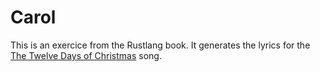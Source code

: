 # Carol

This is an exercice from the Rustlang book.
It generates the lyrics for the [The Twelve Days of Christmas](https://en.wikipedia.org/wiki/The_Twelve_Days_of_Christmas_(song)) song.
